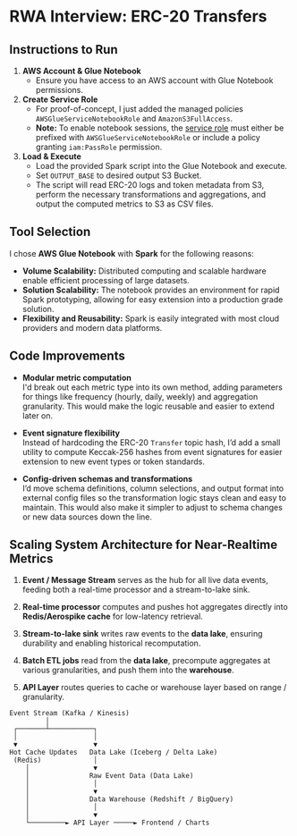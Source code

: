 # RWA Interview: ERC-20 Transfers

## Instructions to Run

1. **AWS Account & Glue Notebook**
   - Ensure you have access to an AWS account with Glue Notebook permissions.
2. **Create Service Role**
   - For proof-of-concept, I just added the managed policies `AWSGlueServiceNotebookRole` and `AmazonS3FullAccess`.
   - **Note:** To enable notebook sessions, the [service role](https://docs.aws.amazon.com/glue/latest/dg/create-an-iam-role-notebook.html) must either be prefixed with `AWSGlueServiceNotebookRole` or include a policy granting `iam:PassRole` permission.
3. **Load & Execute**
   - Load the provided Spark script into the Glue Notebook and execute.  
   - Set `OUTPUT_BASE` to desired output S3 Bucket.
   - The script will read ERC-20 logs and token metadata from S3, perform the necessary transformations and aggregations, and output the computed metrics to S3 as CSV files.

## Tool Selection

I chose **AWS Glue Notebook** with **Spark** for the following reasons:  

- **Volume Scalability:** Distributed computing and scalable hardware enable efficient processing of large datasets.  
- **Solution Scalability:** The notebook provides an environment for rapid Spark prototyping, allowing for easy extension into a production grade solution. 
- **Flexibility and Reusability:** Spark is easily integrated with most cloud providers and modern data platforms.

## Code Improvements

- **Modular metric computation**  
  I'd break out each metric type into its own method, adding parameters for things like frequency (hourly, daily, weekly) and aggregation granularity. This would make the logic reusable and easier to extend later on.

- **Event signature flexibility**  
  Instead of hardcoding the ERC-20 `Transfer` topic hash, I’d add a small utility to compute Keccak-256 hashes from event signatures for easier extension to new event types or token standards.

- **Config-driven schemas and transformations**  
  I’d move schema definitions, column selections, and output format into external config files so the transformation logic stays clean and easy to maintain. This would also make it simpler to adjust to schema changes or new data sources down the line.
  


## Scaling System Architecture for Near-Realtime Metrics

1. **Event / Message Stream** serves as the hub for all live data events, feeding both a real-time processor and a stream-to-lake sink.

2. **Real-time processor** computes and pushes hot aggregates directly into **Redis/Aerospike cache** for low-latency retrieval.

3. **Stream-to-lake sink** writes raw events to the **data lake**, ensuring durability and enabling historical recomputation.

4. **Batch ETL jobs** read from the **data lake**, precompute aggregates at various granularities, and push them into the **warehouse**.

5. **API Layer** routes queries to cache or warehouse layer based on range / granularity.

```text
Event Stream (Kafka / Kinesis)
         │
 ┌───────┴───────────┐
 │                   │
 ▼                   ▼
Hot Cache Updates   Data Lake (Iceberg / Delta Lake)
 (Redis)             │
    │                ▼
    │               Raw Event Data (Data Lake)
    │                │
    │                ▼
    │               Data Warehouse (Redshift / BigQuery)
    │                │
    │                ▼
    └─────────► API Layer ─────► Frontend / Charts



